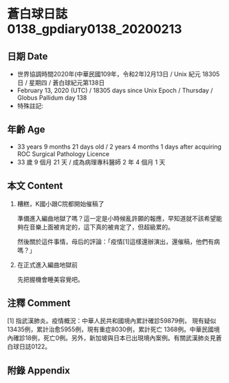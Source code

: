 # 蒼白球日誌0138_gpdiary0138_20200213 #

## 日期 Date ##

* 世界協調時間2020年(中華民國109年，令和2年)2月13日 / Unix 紀元 18305 日 / 星期四 / 蒼白球紀元第138日
* February 13, 2020 (UTC) / 18305 days since Unix Epoch / Thursday / Globus Pallidum day 138
* 特殊註記:

## 年齡 Age ##

* 33 years 9 months 21 days old / 2 years 4 months 1 days after acquiring ROC Surgical Pathology Licence
* 33 歲 9 個月 21 天 / 成為病理專科醫師 2 年 4 個月 1 天

## 本文 Content ##

1. 糟糕，K國小跟C院都開始催稿了

    準備進入編曲地獄了嗎？這一定是小時候亂許願的報應，早知道就不該希望能夠在音樂上面被肯定的，這下真的被肯定了，但超級累的。

    然後關於這件事情，母后的評論：「疫情[1]這樣還辦演出，還催稿，他們有病嗎？」

2. 在正式進入編曲地獄前

    先把握機會睡美容覺吧。

## 注釋 Comment ##

[1] 指武漢肺炎。疫情概況：中華人民共和國境內累計確診59879例， 現有疑似 13435例，累計治愈5955例，現有重症8030例，累計死亡 1368例。中華民國境內確診18例，死亡0例。另外，新加坡與日本已出現境內案例。有關武漢肺炎見蒼白球日誌0122。

## 附錄 Appendix ##
